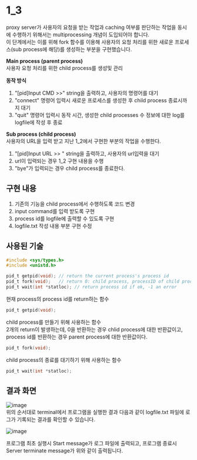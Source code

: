 # 1_3
proxy server가 사용자의 요청을 받는 작업과 caching 여부를 판단하는 작업을 동시에 수행하기 위해서는 multiprocessing 개념이 도입되어야 합니다.  
이 단계에서는 이를 위해 fork 함수를 이용해 사용자의 요청 처리를 위한 새로운 프로세스(sub process에 해당)를 생성하는 부분을 구현했습니다.  
  
**Main process (parent process)**  
사용자 요청 처리를 위한 child process를 생성및 관리  
  
**동작 방식**
  1. "[pid]Input CMD >>" string을 출력하고, 사용자의 명령어를 대기  
  2. "connect" 명령어 입력시 새로운 프로세스를 생성한 후 child process 종료시까지 대기  
  3. "quit" 명령어 입력시 동작 시간, 생성한 child processes 수 정보에 대한 log를 logfile에 작성 후 종료  
  
**Sub process (child process)**  
사용자의 URL을 입력 받고 지난 1_2에서 구현한 부분의 작업을 수행한다.
  
  1. "[pid]Input URL >> " string을 출력하고, 사용자의 url입력을 대기
  2. url이 입력되는 경우 1_2 구현 내용을 수행
  3. "bye"가 입력되는 경우 child process를 종료한다.

## 구현 내용
  
  1. 기존의 기능을 child process에서 수행하도록 코드 변경
  2. input command를 입력 받도록 구현
  3. process id를 logfile에 출력할 수 있도록 구현
  4. logfile.txt 작성 내용 부분 구현 수정

## 사용된 기술

```c
#include <sys/types.h>
#include <unistd.h>

pid_t getpid(void); // return the current process's process id
pid_t fork(void);   // return 0: child process, processID of child process: parent process, -1: error
pid_t wait(int *statloc); // return process id if ok, -1 an error
```
  
현재 process의 process id를 return하는 함수
```c
pid_t getpid(void);
```
  
child process를 만들기 위해 사용하는 함수  
2개의 return이 발생하는데, 0을 반환하는 경우 chlid process에 대한 반환값이고, process id를 반환하는 경우 parent process에 대한 반환값이다.
```c
pid_t fork(void);
```
  
child process의 종료를 대기하기 위해 사용하는 함수  
```c
pid_t wait(int *statloc);
```
  
## 결과 화면
  
![image](https://user-images.githubusercontent.com/68600592/177031561-bb448508-5569-499c-be3b-2ca96080dd62.png)  
위의 순서대로 terminal에서 프로그램을 실행한 결과 다음과 같이 logfile.txt 파일에 로그가 기록되는 결과를 확인할 수 있습니다.  
  
![image](https://user-images.githubusercontent.com/68600592/177031339-8783fccc-bff4-45d9-802a-f03508fb8bfc.png)  
  
프로그램 최초 실행시 Start message가 로그 파일에 출력되고, 프로그램 종료시 Server terminate message가 위와 같이 출력됩니다.
